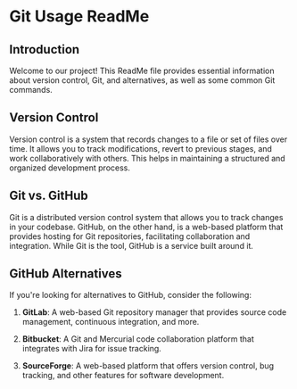 # Git Usage ReadMe

## Introduction

Welcome to our project! This ReadMe file provides essential information about version control, Git, and alternatives, as well as some common Git commands.

## Version Control

Version control is a system that records changes to a file or set of files over time. It allows you to track modifications, revert to previous stages, and work collaboratively with others. This helps in maintaining a structured and organized development process.

## Git vs. GitHub

Git is a distributed version control system that allows you to track changes in your codebase. GitHub, on the other hand, is a web-based platform that provides hosting for Git repositories, facilitating collaboration and integration. While Git is the tool, GitHub is a service built around it.

## GitHub Alternatives

If you're looking for alternatives to GitHub, consider the following:

1. **GitLab**: A web-based Git repository manager that provides source code management, continuous integration, and more.

2. **Bitbucket**: A Git and Mercurial code collaboration platform that integrates with Jira for issue tracking.

3. **SourceForge**: A web-based platform that offers version control, bug tracking, and other features for software development.
